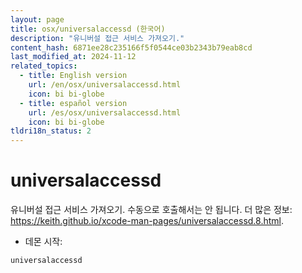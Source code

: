 ```yaml
---
layout: page
title: osx/universalaccessd (한국어)
description: "유니버설 접근 서비스 가져오기."
content_hash: 6871ee28c235166f5f0544ce03b2343b79eab8cd
last_modified_at: 2024-11-12
related_topics:
  - title: English version
    url: /en/osx/universalaccessd.html
    icon: bi bi-globe
  - title: español version
    url: /es/osx/universalaccessd.html
    icon: bi bi-globe
tldri18n_status: 2
---
```

# universalaccessd

유니버설 접근 서비스 가져오기.
수동으로 호출해서는 안 됩니다.
더 많은 정보: <https://keith.github.io/xcode-man-pages/universalaccessd.8.html>.

- 데몬 시작:

`universalaccessd`
